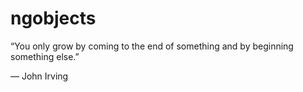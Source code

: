 # ngobjects

“You only grow by coming to the end of something and by beginning something else.”

― John Irving

